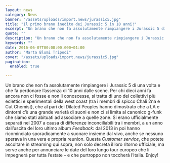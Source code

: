 ```yaml
---
layout: news
category: News
banner: "/assets/uploads/import.news/jurassic5.jpg"
title: "Il primo brano inedito dei Jurassic 5 in 10 anni!"
excerpt: "Un brano che non fa assolutamente rimpiangere i Jurassic 5 di una volta e che fa perdonare l’assenza di 10 anni dalle scene. Per chi dieci anni fa ancora non ci fosse e non li conoscesse, si tratta di uno dei collettivi più eclettici e sperimentali della west coast (tra i membri di spicco Chali [&hellip"
quote: ""
description: "Un brano che non fa assolutamente rimpiangere i Jurassic 5 di una volta e che fa perdonare l’assenza di 10 anni dalle scene. Per chi dieci anni fa ancora non ci fosse e non li conoscesse, si tratta di uno dei collettivi più eclettici e sperimentali della west coast (tra i membri di spicco Chali [&hellip"
keywords: ""
date: 2016-06-07T00:00:00.000+01:00
author: "Marta Blumi Tripodi"
cover: "/assets/uploads/import.news/jurassic5.jpg"
pagination:
  enabled: true

---
```


Un brano che non fa assolutamente rimpiangere i Jurassic 5 di una volta e che fa perdonare l’assenza di 10 anni dalle scene. Per chi dieci anni fa ancora non ci fosse e non li conoscesse, si tratta di uno dei collettivi più eclettici e sperimentali della west coast (tra i membri di spicco Chali 2na e Cut Chemist), che al pari dei Dilated Peoples hanno dimostrato che a LA e dintorni c’è una grande varietà di suoni e non ci si limita al canonico g-funk che siamo stati abituati ad associare a quelle zone. Si erano ufficialmente separati nel 2007 a causa di differenze inconciliabili tra i membri, a un anno dall’uscita del loro ultimo album _Feedback_: dal 2013 in poi hanno ricominciato sporadicamente a suonare insieme dal vivo, anche se nessuno sperava in una vera e propria reunion. Questa _Customer service_, che potete ascoltare in streaming qui sopra, non solo decreta il loro ritorno ufficiale, ma serve anche per annunciare le date del loro lungo tour europeo che li impegnerà per tutta l’estate – e che purtroppo non toccherà l’Italia. Enjoy!